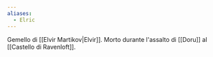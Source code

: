 ```yaml
---
aliases:
  - Elric
---
```


Gemello di [[Elvir Martikov|Elvir]]. Morto durante l'assalto di [[Doru]] al [[Castello di Ravenloft]]. 
